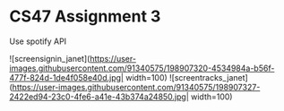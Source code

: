 
# CS47 Assignment 3
Use spotify API

![screensignin_janet](https://user-images.githubusercontent.com/91340575/198907320-4534984a-b56f-477f-824d-1de4f058e40d.jpg| width=100)
![screentracks_janet](https://user-images.githubusercontent.com/91340575/198907327-2422ed94-23c0-4fe6-a41e-43b374a24850.jpg| width=100)
